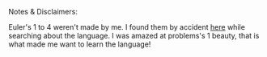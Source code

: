 Notes & Disclaimers:

Euler's 1 to 4 weren't made by me. I found them by accident [here](http://www.bestinclass.dk/index.clj/2009/10/python-vs-clojure-evolving.html) while searching about the language. I was amazed at problems's 1 beauty, that is what made me want to learn the language!
